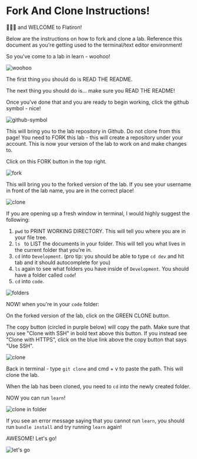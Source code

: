 # Fork And Clone Instructions!

👋👋👋 and WELCOME to Flatiron!

Below are the instructions on how to fork and clone a lab. Reference this document as you're getting used to the terminal/text editor environment!

So you've come to a lab in learn - woohoo!

![woohoo](https://media.giphy.com/media/L0O3TQpp0WnSXmxV8p/giphy-downsized.gif)

The first thing you should do is READ THE README.

The next thing you should do is... make sure you READ THE README!

Once you've done that and you are ready to begin working, click the github symbol - nice!

![github-symbol](https://curriculum-content.s3.amazonaws.com/module-1/fork-and-clone-review/github-symbol.png)

This will bring you to the lab repository in Github. Do not clone from this page! You need to FORK this lab - this will create a repository under your account. This is now your version of the lab to work on and make changes to.

Click on this FORK button in the top right.

![fork](https://curriculum-content.s3.amazonaws.com/module-1/fork-and-clone-review/fork.png)

This will bring you to the forked version of the lab. If you see your username in front of the lab name, you are in the correct place!

![clone](https://curriculum-content.s3.amazonaws.com/module-1/fork-and-clone-review/clone.png)

If you are opening up a fresh window in terminal, I would highly suggest the following:
1. ```pwd``` to PRINT WORKING DIRECTORY. This will tell you where you are in your file tree.
2. ```ls ``` to LIST the documents in your folder. This will tell you what lives in the current folder that you're in.
3. ```cd``` into ```Development```. (pro tip: you should be able to type ```cd dev``` and hit tab and it should autocomplete for you)
4. ```ls``` again to see what folders you have inside of ```Development```. You should have a folder called ```code```!
5. ```cd``` into ```code```.

![folders](https://curriculum-content.s3.amazonaws.com/module-1/fork-and-clone-review/folders.png)

NOW! when you're in your ```code``` folder:

On the forked version of the lab, click on the GREEN CLONE button.

The copy button (circled in purple below) will copy the path. Make sure that you see "Clone with SSH" in bold text above this button. If you instead see "Clone with HTTPS", click on the blue link above the copy button that says "Use SSH".

![clone](https://curriculum-content.s3.amazonaws.com/module-1/fork-and-clone-review/clone.png)

Back in terminal - type ```git clone``` and cmd + v to paste the path. This will clone the lab.

When the lab has been cloned, you need to ```cd``` into the newly created folder.

NOW you can run ```learn```!

![clone in folder](https://curriculum-content.s3.amazonaws.com/module-1/fork-and-clone-review/clone-in-folder.png)

If you see an error message saying that you cannot run ```learn```, you should run ```bundle install``` and try running ```learn``` again!

AWESOME! Let's go!

![let's go](https://media.giphy.com/media/CjmvTCZf2U3p09Cn0h/giphy-downsized.gif)
